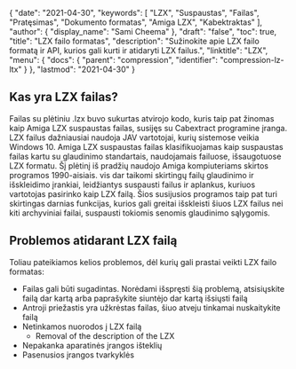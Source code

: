 {
  "date": "2021-04-30",
  "keywords": [
"LZX",
"Suspaustas",
"Failas",
"Pratęsimas",
"Dokumento formatas",
"Amiga LZX",
"Kabektraktas"
],
  "author": {
    "display_name": "Sami Cheema"
},
  "draft": "false",
  "toc": true,
  "title": "LZX failo formatas",
  "description": "Sužinokite apie LZX failo formatą ir API, kurios gali kurti ir atidaryti LZX failus.",
  "linktitle": "LZX",
  "menu": {
    "docs": {
      "parent": "compression",
      "identifier": "compression-lz-ltx"
}
},
  "lastmod": "2021-04-30"
}

## Kas yra LZX failas? ##

Failas su plėtiniu .lzx buvo sukurtas atvirojo kodo, kuris taip pat žinomas kaip Amiga LZX suspaustas failas, susijęs su Cabextract programine įranga. LZX failus dažniausiai naudoja JAV vartotojai, kurių sistemose veikia Windows 10. Amiga LZX suspaustas failas klasifikuojamas kaip suspaustas failas kartu su glaudinimo standartais, naudojamais failuose, išsaugotuose LZX formatu. Šį plėtinį iš pradžių naudojo Amiga kompiuteriams skirtos programos 1990-aisiais. vis dar taikomi skirtingų failų glaudinimo ir išskleidimo įrankiai, leidžiantys suspausti failus ir aplankus, kuriuos vartotojas pasirinko kaip LZX failą. Šios susijusios programos taip pat turi skirtingas darnias funkcijas, kurios gali greitai išskleisti šiuos LZX failus nei kiti archyviniai failai, suspausti tokiomis senomis glaudinimo sąlygomis.
  
## Problemos atidarant LZX failą ##

Toliau pateikiamos kelios problemos, dėl kurių gali prastai veikti LZX failo formatas:
  
* Failas gali būti sugadintas. Norėdami išspręsti šią problemą, atsisiųskite failą dar kartą arba paprašykite siuntėjo dar kartą išsiųsti failą
* Antroji priežastis yra užkrėstas failas, šiuo atveju tinkamai nuskaitykite failą
* Netinkamos nuorodos į LZX failą
  *	 Removal of the description of the LZX 
* Nepakanka aparatinės įrangos išteklių
* Pasenusios įrangos tvarkyklės


